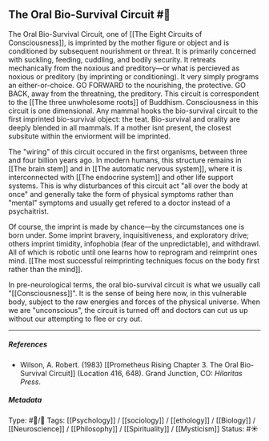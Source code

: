 ## The Oral Bio-Survival Circuit  #🧠 

The Oral Bio-Survival Circuit, one of [[The Eight Circuits of Consciousness]], is imprinted by the mother figure or object and is conditioned by subsequent nourishment or threat. It is primarily concerned with suckling, feeding, cuddling, and bodily security. It retreats mechanically from the noxious and preditory—or what is percieved as noxious or preditory (by imprinting or conditioning). It very simply programs an either-or-choice. GO FORWARD to the nourishing, the protective. GO BACK, away from the threatning, the preditory. This circuit is correspondent to the [[The three unwholesome roots]] of Buddhism. Consciousness in this circuit is one dimensional. Any mammal hooks the bio-survival circuit to the first imprinted bio-survival object: the teat. Bio-survival and orality are deeply blended in all mammals. If a mother isnt present, the closest subsitute within the enviorment will be imprinted.

The "wiring" of this circuit occured in the first organisms, between three and four billion years ago. In modern humans, this structure remains in [[The brain stem]] and in [[The automatic nervous system]], where it is interconnected with [[The endocrine system]] and other life support systems. This is why disturbances of this circuit act "all over the body at once" and generally take the form of physical symptoms rather than "mental" symptoms and usually get refered to a doctor instead of a psychaitrist. 

Of course, the imprint is made by chance—by the circumstances one is born under. Some imprint bravery, inquisitiveness, and exploratory drive; others imprint timidity, infophobia (fear of the unpredictable), and withdrawl. All of which is robotic until one learns how to reprogram and reimprint ones mind. [[The most successful reimprinting techniques focus on the body first rather than the mind]].

In pre-neurological terms, the oral bio-survival circuit is what we usually call "[[Consciousness]]". It is the sense of being here now, in this vulnerable body, subject to the raw energies and forces of the physical universe. When we are "unconscious", the circuit is turned off and doctors can cut us up without our attempting to flee or cry out.

___

##### References

- Wilson, A. Robert. (1983) [[Prometheus Rising Chapter 3. The Oral Bio-Survival Circuit]] (Location 416, 648). Grand Junction, CO: _Hilaritas Press_.

##### Metadata

Type: #🔵/🔵 
Tags: [[Psychology]] / [[sociology]] / [[ethology]] / [[Biology]] / [[Neuroscience]] / [[Philosophy]] / [[Spirituality]] / [[Mysticism]] 
Status: #☀️ 